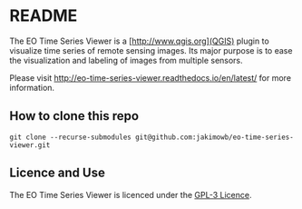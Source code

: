 # README #

The EO Time Series Viewer is a [http://www.qgis.org](QGIS) plugin to visualize time series of remote sensing images.
Its major purpose is to ease the visualization and labeling of images from multiple sensors.

Please visit http://eo-time-series-viewer.readthedocs.io/en/latest/ for more information.

## How to clone this repo

   ``git clone --recurse-submodules git@github.com:jakimowb/eo-time-series-viewer.git``

## Licence and Use ##

The EO Time Series Viewer is licenced under the [GPL-3 Licence](GPL-3.0.txt).
